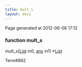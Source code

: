 ```yaml
---
title: mult_s
layout: docs
---
```


<div class="bottom_right_note">Page generated at 2012-06-08 17:12</div>
<h3><span class="minor">function</span> mult_s</h3>

mult_s(<a href="/docs/List.html">List</a> in0, <a href="/docs/any.html">any</a> in1)-><a href="/docs/List.html">List</a>
<p></p>

<p><span class="extra_minor">Term#862</span></p>
